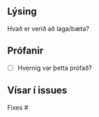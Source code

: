 ## Lýsing
Hvað er verið að laga/bæta?

## Prófanir
- [ ] Hvernig var þetta prófað?

## Vísar í issues
Fixes #
